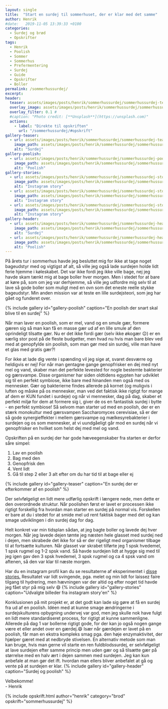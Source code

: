 ```yaml
---
layout: single
title:  "Start en surdej til sommerhuset, der er klar med det samme"
author: Henrik
#date:   2019-11-05 13:39:33 +0100
categories:  
  - Surdej og brød
  - Opskrifter
tags: 
  - Henrik
  - Poolish
  - Sommer
  - Sommerhus
  - Prefermentering
  - Surdej 
  - Guide
  - Opskrifter
  - Boller
permalink: /sommerhussurdej/
excerpt: 
header:
  teaser: assets/images/posts/henrik/sommerhussurdej/sommerhussurdej-teaser.jpg
  overlay_image: assets/images/posts/henrik/sommerhussurdej/sommerhussurdej-header.jpg
  overlay_filter: 0.1 # 
  #caption: "Photo credit: [**Unsplash**](https://unsplash.com)"
  actions:
    - label: "Direkte til opskriften"
      url: "/sommerhussurdej/#opskrift"
gallery-teaser:
  - url: assets/images/posts/henrik/sommerhussurdej/sommerhussurdej-teaser.jpg
    image_path: assets/images/posts/henrik/sommerhussurdej/sommerhussurdej-teaser.jpg
    alt: "Surdej"
gallery-poolish:
  - url: assets/images/posts/henrik/sommerhussurdej/sommerhussurdej-poolish.jpg
    image_path: assets/images/posts/henrik/sommerhussurdej/sommerhussurdej-poolish.jpg
    alt: "Poolish"
gallery-stories:
  - url: assets/images/posts/henrik/sommerhussurdej/sommerhussurdej-story-1.jpg
    image_path: assets/images/posts/henrik/sommerhussurdej/sommerhussurdej-story-1.jpg
    alt: "Instagram story"
  - url: assets/images/posts/henrik/sommerhussurdej/sommerhussurdej-story-2.jpg
    image_path: assets/images/posts/henrik/sommerhussurdej/sommerhussurdej-story-2.jpg
    alt: "Instagram story"
  - url: assets/images/posts/henrik/sommerhussurdej/sommerhussurdej-story-3.jpg
    image_path: assets/images/posts/henrik/sommerhussurdej/sommerhussurdej-story-3.jpg
    alt: "Instagram story"
gallery-header:
  - url: assets/images/posts/henrik/sommerhussurdej/sommerhussurdej-header.jpg
    image_path: assets/images/posts/henrik/sommerhussurdej/sommerhussurdej-header.jpg
    alt: "Surdej"
  - url: assets/images/posts/henrik/sommerhussurdej/sommerhussurdej-header-poolish.jpg
    image_path: assets/images/posts/henrik/sommerhussurdej/sommerhussurdej-header-poolish.jpg
    alt: "Poolish"
---
```




På årets tur i sommerhus havde jeg besluttet mig for ikke at tage noget bageudstyr med og vigtigst af alt, så ville jeg også lade surdejen holde lidt ferie hjemme i køleskabet. Det var ikke fordi jeg ikke ville bage, nej jeg havde skam tænkt mig at bage boller hver morgen. Men i stedet for at bare at køre på, som om jeg var derhjemme, så ville jeg udfordre mig selv til at lave så gode boller som muligt med en ovn som det eneste reelle stykke bageudstyr. Min anden mission var at teste en lille surdejsteori, som jeg har gået og funderet over. 

{% include gallery id="gallery-poolish"  caption="En poolish der snart skal blive til en surdej" %}


Når man laver en poolish, som er mel, vand og en smule gær, formere gæren sig så man kan få en masse gær ud af en lille smule af den oprindeligt tilsatte gær. Nu er det ikke fordi gær (selv ikke økogær :wink:) er en særlig stor post på de fleste budgetter, men hvad nu hvis man bare blev ved med at genopfylde sin poolish, som man gør med sin surdej, ville man have et glas med gratis gær?! 

For ikke at lade dig vente i spænding vil jeg sige at, svaret desværre og heldigvis er nej! For når man gentagne gange genopfrisker en dej med nyt mel og vand, skaber man det perfekte levested for nogle bestemte bakterier og gærsvampe. Disse organismer har siden oldtidens egypten har udviklet sig til en perfekt symbiose, ikke bare med hinanden men også med os mennesker. Gær og bakterierne findes allerede på kornet (og muligvis i luften og måske på os mennesker, man ved det faktisk ikke rigtigt for mange af dem er KUN fundet i surdeje) og når vi mennesker, dag på dag, skaber et perfekt miljø for dem at formere sig i, giver de os en fantastisk surdej i bytte - en perfekt symbiose! 
Så selvom man starter ud med en poolish, der er en stærk monokultur med gærsvampen Saccharomyces cerevisiae, så er der så gode synergieffekter i mellem gærsvampe og mælkesyrebakterier i surdejen og os som mennesker, at vi uundgåeligt går mod en surdej når vi genopfrisker en hvilket som helst dej med mel og vand. 

Opskriften på en surdej der har gode hæveegenskaber fra starten er derfor såre simpel:
1. Lav en poolish 
2. Bag med den
3. Genopfrisk den
4. Vent lidt
5. Gå til step 2 eller 3 alt efter om du har tid til at bage eller ej

{% include gallery id="gallery-teaser"  caption="En surdej der er efterkommer af en poolish" %}

Der selvfølgeligt en lidt mere udførlig opskrift i længere nede, men dette er den overordnede struktur. 
Når poolishen først er lavet er processen ikke rigtigt forskellig fra hvordan man starter en surdej på normal vis. Forskellen er bare at du i stedet for at smide mel ud rent faktisk bager med det og kan smage udviklingen i din surdej dag for dag. 

Helt konkret var min tidsplan sådan, at jeg bagte boller og lavede dej hver morgen. Når jeg lavede dejen tømte jeg næsten hele glasset med surdej ned i dejen, men skrabede det ikke for så er der rigeligt med organismer tilbage til at fortsætte kulturen. Når glasset var skrabet tilførte jeg 1 spsk hvedemel, 1 spsk rugmel og 1-2 spsk vand. Så havde surdejen lidt at hygge sig med til jeg igen gav den 3 spsk hvedemel, 3 spsk rugmel og ca 4 spsk vand om aftenen, så den var klar til næste morgen.

Har du en instagram profil kan du se resultaterne af eksperimentet i [disse stories.](https://www.instagram.com/stories/highlights/17863385995910085/)
Resultatet var lidt svingende, pga. melet og min lidt for laissez faire tilgang til hydrering, men hævningen var der altid og efter noget tid havde jeg fået styr på mig selv :smile: 
{% include gallery id="gallery-stories"  caption="Udvalgte billeder fra instagram story'en" %}

Konklusionen på mit projekt er, at det godt kan lade sig gøre at få en surdej fra ud af en poolish. Idéen med at kunne smage ændringerne i surdejskulturens opbygning undervej var god, men jeg skulle nok have fulgt en lidt mere standardiseret process, for rigtigt at kunne sammenligne. Allerede på dag 1 var bollerne rigtigt gode, for der kan jo også nogen gange være et eller andet over en gærdej.:smile:  Især når gærdejen er lavet på en poolish, får man en ekstra kompleks smag pga. den høje enzymaktivitet, der hjælper gæret med at nedbryde stivelsen. En alternativ metode som man kan bruge, hvis man gerne vil starte en ren fuldblodssurdej, er selvfølgeligt at lave surdejen efter samme princip men uden gær og så tilsætte gær på størrelse med en halv ært i dejen sammen med surdejen. Jeg kan kun anbefale at man gør det ift. hvordan man ellers bliver anbefalet at gå og vente på at surdejen er klar.
{% include gallery id="gallery-header"  caption="Surdej og poolish" %}

Velbekomme!  
\- Henrik 

{% include opskrift.html author="henrik" category="brod" opskrift="sommerhussurdej" %}